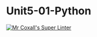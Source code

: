 # Unit5-01-Python
[![Mr Coxall's Super Linter](https://github.com/MikhailIbrahim/Unit5-01-Python/workflows/Mr%20Coxall's%20Super%20Linter/badge.svg)](https://github.com/MikhailIbrahim/Unit5-01-Python/actions/)
